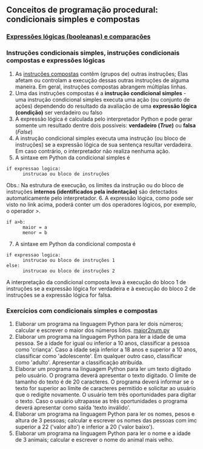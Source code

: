 ## Conceitos de programação procedural: condicionais simples e compostas  

### [Expressões lógicas (booleanas) e comparações](https://docs.python.org/pt-br/3/library/stdtypes.html#boolean-operations-and-or-not)

### Instruções condicionais simples, instruções condicionais compostas e expressões lógicas
1. As [instruções compostas](https://docs.python.org/pt-br/3/reference/compound_stmts.html) contêm (grupos de) outras instruções; Elas afetam ou controlam a execução dessas outras instruções de alguma maneira. Em geral, instruções compostas abrangem múltiplas linhas. 
2. Uma das instruções compostas é a **instrução condicional simples** - uma instrução condicional simples executa uma ação (ou conjunto de ações) dependendo do resultado da avaliação de uma **expressão lógica (condição)** ser verdadeiro ou falso  
3. A expressão lógica é calculada pelo interpretador Python e pode gerar somente um resultado dentre dois possíveis: **verdadeiro (*True*)** ou **falsa** (*False*) 
4. A instrução condicional simples executa uma instrução (ou bloco de instruções) se a expressão lógica de sua sentença resultar verdadeira. Em caso contrário, o interpretador não realiza nenhuma ação.
5. A sintaxe em Python da condicional simples é  
```
if expressao logica:  
      instrucao ou bloco de instruções
```  
Obs.: Na estrutura de execução, os limites da instrução ou do bloco de instruções **internos (identificados pela indentação)** são detectados automaticamente pelo interpretador.
6. A expressão lógica, como pode ser visto no link acima, poderá conter um dos operadores lógicos, por exemplo, o operador *>*.  
```
if a>b:  
      maior = a
      menor = b
```  
7. A sintaxe em Python da condicional composta é  
```
if expressao logica:  
      instrucao ou bloco de instruções 1
else:
      instrucao ou bloco de instruções 2
```  
A interpretação da condicional composta leva à execução do bloco 1 de instruções se a expressão lógica for verdadeira e à execução do bloco 2 de instruções se a expressão lógica for falsa.  

### Exercícios com condicionais simples e compostas  
1. Elaborar um programa na linguagem Python para ler dois números; calcular e escrever o maior dos números lidos. [maior2num.py](https://github.com/claytonjasilva/prog_exemplos/blob/main/maior2num.py)
2. Elaborar um programa na linguagem Python para ler a idade de uma pessoa. Se a idade for igual ou inferior a 10 anos, classificar a pessoa como 'criança'. Caso a idade seja inferior a 18 anos e superior a 10 anos, classificar como 'adolescente'. Em qualquer outro caso, classificar como 'adulto'. Apresentar a classificação atribuída.
3. Elaborar um programa na linguagem Python para ler um texto digitado pelo usuário. O programa deverá apresentar o texto digitado. O limite de tamanho do texto é de 20 caracteres. O programa deverá informar se o texto for superior ao limite de caracteres permitido e solicitar ao usuário que o redigite novamente. O usuário tem três oportunidades para digitar o texto. Caso o usuário ultrapasse as três oportunidades o programa deverá apresentar como saída 'texto inválido'.
4. Elaborar um programa na linguagem Python para ler os nomes, pesos e altura de 3 pessoas; calcular e escrever os nomes das pessoas com imc superior a 22 ('valor alto') e inferior a 20 ('valor baixo').
5. Elaborar um programa na linguagem Python para ler o nome e a idade de 3 animais; calcular e escrever o nome do animal mais velho.   
